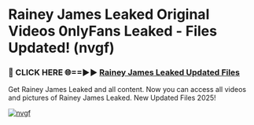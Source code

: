 # Rainey James Leaked Original Videos 0nlyFans Leaked - Files Updated! (nvgf)

<h3>🔴 CLICK HERE 🌐==►► <a href="https://tinyurl.com/brd5kh86" rel="nofollow">Rainey James Leaked Updated Files</a></h3>

Get Rainey James Leaked and all content. Now you can access all videos and pictures of Rainey James Leaked. New Updated Files 2025!

[![nvgf](https://i.imgur.com/K7sEzmb.gif)](https://tinyurl.com/brd5kh86)
